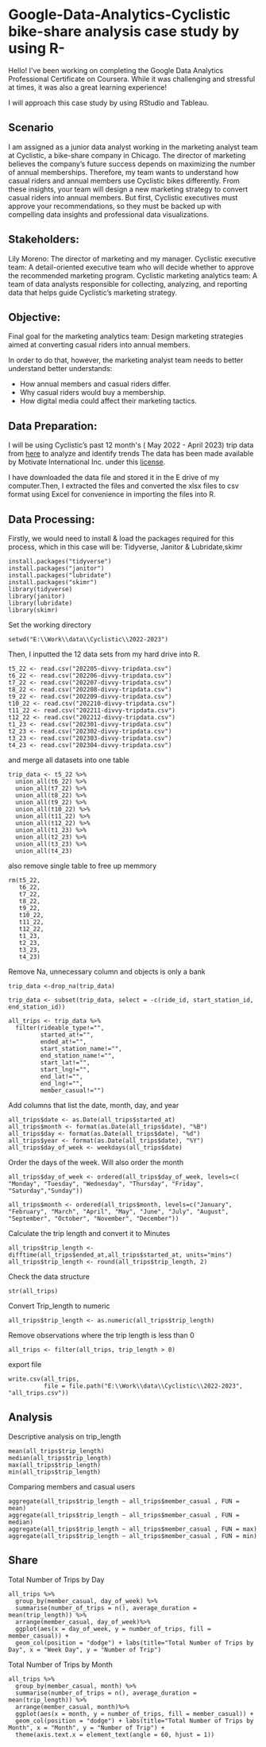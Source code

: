 # Google-Data-Analytics-Cyclistic bike-share analysis case study by using R-
Hello! I've been working on completing the Google Data Analytics Professional Certificate on Coursera. While it was challenging and stressful at times, it was also a great learning experience!

I will approach this case study by using RStudio and Tableau.
## Scenario

I am assigned as a junior data analyst working in the marketing analyst team at Cyclistic, a bike-share company in Chicago. The director of marketing believes the company’s future success depends on maximizing the number of annual memberships. Therefore, my team wants to understand how casual riders and annual members use Cyclistic bikes differently. From these insights, your team will design a new marketing strategy to convert casual riders into annual members. But first, Cyclistic executives must approve your recommendations, so they must be backed up with compelling data insights and professional data visualizations.


## Stakeholders:

Lily Moreno: The director of marketing and my manager.
Cyclistic executive team: A detail-oriented executive team who will decide whether to approve the recommended marketing program.
Cyclistic marketing analytics team: A team of data analysts responsible for collecting, analyzing, and reporting data that helps guide Cyclistic’s marketing strategy.

## Objective:

Final goal for the marketing analytics team: Design marketing strategies aimed at converting casual riders into annual members.

In order to do that, however, the marketing analyst team needs to better understand better understands:

- How annual members and casual riders differ.
- Why casual riders would buy a membership.
- How digital media could affect their marketing tactics.


## Data Preparation:

I will be using Cyclistic’s past 12 month's ( May 2022 - April 2023) trip data from [here](https://divvy-tripdata.s3.amazonaws.com/index.html) to analyze and identify trends The data has been made available by Motivate International Inc. under this [license](https://ride.divvybikes.com/data-license-agreement).

I have downloaded the data file and stored it in the E drive of my computer.Then, I extracted the files and converted the xlsx files to csv format using Excel for convenience in importing the files into R.
## Data Processing:
Firstly, we would need to install & load the packages required for this process, which in this case will be: Tidyverse, Janitor & Lubridate,skimr
```{r}
install.packages("tidyverse")
install.packages("janitor")
install.packages("lubridate")
install.packages("skimr")
library(tidyverse)
library(janitor)
library(lubridate)
library(skimr)
```
Set the working directory
```{r}
setwd("E:\\Work\\data\\Cyclistic\\2022-2023")
```
Then, I inputted the 12 data sets from my hard drive into R.
```{r}
t5_22 <- read.csv("202205-divvy-tripdata.csv")
t6_22 <- read.csv("202206-divvy-tripdata.csv")
t7_22 <- read.csv("202207-divvy-tripdata.csv")
t8_22 <- read.csv("202208-divvy-tripdata.csv")
t9_22 <- read.csv("202209-divvy-tripdata.csv")
t10_22 <- read.csv("202210-divvy-tripdata.csv")
t11_22 <- read.csv("202211-divvy-tripdata.csv")
t12_22 <- read.csv("202212-divvy-tripdata.csv")
t1_23 <- read.csv("202301-divvy-tripdata.csv")
t2_23 <- read.csv("202302-divvy-tripdata.csv")
t3_23 <- read.csv("202303-divvy-tripdata.csv")
t4_23 <- read.csv("202304-divvy-tripdata.csv")
```
and merge all datasets into one table
```{r}
trip_data <- t5_22 %>% 
  union_all(t6_22) %>% 
  union_all(t7_22) %>% 
  union_all(t8_22) %>% 
  union_all(t9_22) %>% 
  union_all(t10_22) %>% 
  union_all(t11_22) %>% 
  union_all(t12_22) %>% 
  union_all(t1_23) %>% 
  union_all(t2_23) %>% 
  union_all(t3_23) %>% 
  union_all(t4_23)
```
also remove single table to free up  memmory
```{r}
rm(t5_22,
   t6_22,
   t7_22,
   t8_22,
   t9_22,
   t10_22,
   t11_22,
   t12_22,
   t1_23,
   t2_23,
   t3_23,
   t4_23)
```
Remove Na, unnecessary column and objects is only a bank
```{r}
trip_data <-drop_na(trip_data)
```
```{r}
trip_data <- subset(trip_data, select = -c(ride_id, start_station_id, end_station_id))

```

```{r}
all_trips <- trip_data %>% 
  filter(rideable_type!="",
         started_at!="",
         ended_at!="",
         start_station_name!="",
         end_station_name!="",
         start_lat!="",
         start_lng!="",
         end_lat!="",
         end_lng!="",
         member_casual!="")
```


Add columns that list the date, month, day, and year
```{r}
all_trips$date <- as.Date(all_trips$started_at)
all_trips$month <- format(as.Date(all_trips$date), "%B")
all_trips$day <- format(as.Date(all_trips$date), "%d")
all_trips$year <- format(as.Date(all_trips$date), "%Y")
all_trips$day_of_week <- weekdays(all_trips$date)
```

Order the days of the week. Will also order the month
```{r}
all_trips$day_of_week <- ordered(all_trips$day_of_week, levels=c( "Monday", "Tuesday", "Wednesday", "Thursday", "Friday", "Saturday","Sunday"))

all_trips$month <- ordered(all_trips$month, levels=c("January", "February", "March", "April", "May", "June", "July", "August", "September", "October", "November", "December"))
```


Calculate the trip length and convert it to Minutes
```{r}
all_trips$trip_length <- difftime(all_trips$ended_at,all_trips$started_at, units="mins")  
all_trips$trip_length <- round(all_trips$trip_length, 2)
```

Check the data structure
```{r}
str(all_trips)
```
Convert Trip_length to numeric 
```{r}
all_trips$trip_length <- as.numeric(all_trips$trip_length)

```

Remove observations where the trip length is less than 0
```{r}
all_trips <- filter(all_trips, trip_length > 0)
```
export file
```{r}
write.csv(all_trips, 
          file = file.path("E:\\Work\\data\\Cyclistic\\2022-2023", "all_trips.csv"))
```
## Analysis
Descriptive analysis on trip_length 
```{r}
mean(all_trips$trip_length)
median(all_trips$trip_length) 
max(all_trips$trip_length)
min(all_trips$trip_length) 
```
Comparing members and casual users
```{r}
aggregate(all_trips$trip_length ~ all_trips$member_casual , FUN = mean)
aggregate(all_trips$trip_length ~ all_trips$member_casual , FUN = median)
aggregate(all_trips$trip_length ~ all_trips$member_casual , FUN = max)
aggregate(all_trips$trip_length ~ all_trips$member_casual , FUN = min)
```
## Share
Total Number of Trips by Day
```{r}
all_trips %>% 
  group_by(member_casual, day_of_week) %>% 
  summarise(number_of_trips = n(), average_duration = mean(trip_length)) %>%
  arrange(member_casual, day_of_week)%>% 
  ggplot(aes(x = day_of_week, y = number_of_trips, fill = member_casual)) +
  geom_col(position = "dodge") + labs(title="Total Number of Trips by Day", x = "Week Day", y = "Number of Trip")
```
Total Number of Trips by Month
```{r}
all_trips %>% 
  group_by(member_casual, month) %>% 
  summarise(number_of_trips = n(), average_duration = mean(trip_length)) %>%
  arrange(member_casual, month)%>% 
  ggplot(aes(x = month, y = number_of_trips, fill = member_casual)) +
  geom_col(position = "dodge") + labs(title="Total Number of Trips by Month", x = "Month", y = "Number of Trip") + 
  theme(axis.text.x = element_text(angle = 60, hjust = 1))
```
